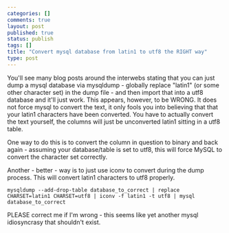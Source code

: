 ```yaml
--- 
categories: []
comments: true
layout: post
published: true
status: publish
tags: []
title: "Convert mysql database from latin1 to utf8 the RIGHT way"
type: post
---
```

You'll see many blog posts around the interwebs stating that you can just dump a mysql database via mysqldump - globally replace "latin1" (or some other character set) in the dump file - and then import that into a utf8 database and it'll just work. This appears, however, to be WRONG. It does not force mysql to convert the text, it only fools you into believing that that your latin1 characters have been converted.  You have to actually convert the text yourself, the columns will just be unconverted latin1 sitting in a utf8 table.

One way to do this is to convert the column in question to binary and back again - assuming your database/table is set to utf8, this will force MySQL to convert the character set correctly.

Another - better  - way is to just use iconv to convert during the dump process.  This will convert latin1 characters to utf8 properly.

<code>mysqldump --add-drop-table database_to_correct  | replace CHARSET=latin1 CHARSET=utf8 | iconv -f latin1 -t utf8 | mysql database_to_correct</code>

PLEASE correct me if I'm wrong - this seems like yet another mysql idiosyncrasy that shouldn't exist.

